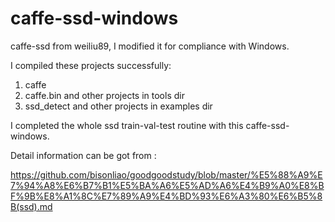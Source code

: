 # caffe-ssd-windows
caffe-ssd from weiliu89, I modified it for compliance with Windows. 

I compiled these projects successfully:

1. caffe
2. caffe.bin and other projects in tools dir
3. ssd_detect and other projects in examples dir

I completed the whole ssd train-val-test  routine with this caffe-ssd-windows.

Detail information can be got from : 

https://github.com/bisonliao/goodgoodstudy/blob/master/%E5%88%A9%E7%94%A8%E6%B7%B1%E5%BA%A6%E5%AD%A6%E4%B9%A0%E8%BF%9B%E8%A1%8C%E7%89%A9%E4%BD%93%E6%A3%80%E6%B5%8B(ssd).md